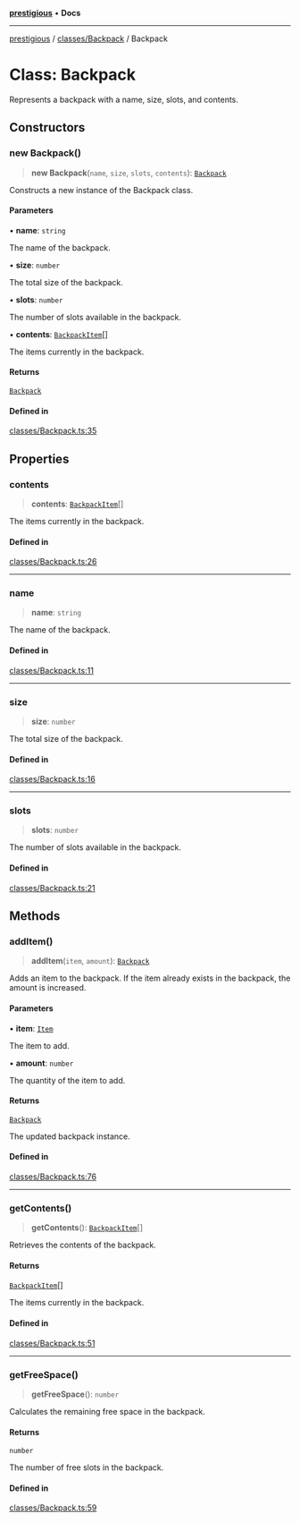 [**prestigious**](../../../README.md) • **Docs**

***

[prestigious](../../../README.md) / [classes/Backpack](../README.md) / Backpack

# Class: Backpack

Represents a backpack with a name, size, slots, and contents.

## Constructors

### new Backpack()

> **new Backpack**(`name`, `size`, `slots`, `contents`): [`Backpack`](Backpack.md)

Constructs a new instance of the Backpack class.

#### Parameters

• **name**: `string`

The name of the backpack.

• **size**: `number`

The total size of the backpack.

• **slots**: `number`

The number of slots available in the backpack.

• **contents**: [`BackpackItem`](../../BackpackItem/classes/BackpackItem.md)[]

The items currently in the backpack.

#### Returns

[`Backpack`](Backpack.md)

#### Defined in

[classes/Backpack.ts:35](https://github.com/LightBlueGamer/Prestigious/blob/bceae299d5416ea8756fa7d0aa42b82d959295c3/src/lib/classes/Backpack.ts#L35)

## Properties

### contents

> **contents**: [`BackpackItem`](../../BackpackItem/classes/BackpackItem.md)[]

The items currently in the backpack.

#### Defined in

[classes/Backpack.ts:26](https://github.com/LightBlueGamer/Prestigious/blob/bceae299d5416ea8756fa7d0aa42b82d959295c3/src/lib/classes/Backpack.ts#L26)

***

### name

> **name**: `string`

The name of the backpack.

#### Defined in

[classes/Backpack.ts:11](https://github.com/LightBlueGamer/Prestigious/blob/bceae299d5416ea8756fa7d0aa42b82d959295c3/src/lib/classes/Backpack.ts#L11)

***

### size

> **size**: `number`

The total size of the backpack.

#### Defined in

[classes/Backpack.ts:16](https://github.com/LightBlueGamer/Prestigious/blob/bceae299d5416ea8756fa7d0aa42b82d959295c3/src/lib/classes/Backpack.ts#L16)

***

### slots

> **slots**: `number`

The number of slots available in the backpack.

#### Defined in

[classes/Backpack.ts:21](https://github.com/LightBlueGamer/Prestigious/blob/bceae299d5416ea8756fa7d0aa42b82d959295c3/src/lib/classes/Backpack.ts#L21)

## Methods

### addItem()

> **addItem**(`item`, `amount`): [`Backpack`](Backpack.md)

Adds an item to the backpack.
If the item already exists in the backpack, the amount is increased.

#### Parameters

• **item**: [`Item`](../../Item/classes/Item.md)

The item to add.

• **amount**: `number`

The quantity of the item to add.

#### Returns

[`Backpack`](Backpack.md)

The updated backpack instance.

#### Defined in

[classes/Backpack.ts:76](https://github.com/LightBlueGamer/Prestigious/blob/bceae299d5416ea8756fa7d0aa42b82d959295c3/src/lib/classes/Backpack.ts#L76)

***

### getContents()

> **getContents**(): [`BackpackItem`](../../BackpackItem/classes/BackpackItem.md)[]

Retrieves the contents of the backpack.

#### Returns

[`BackpackItem`](../../BackpackItem/classes/BackpackItem.md)[]

The items currently in the backpack.

#### Defined in

[classes/Backpack.ts:51](https://github.com/LightBlueGamer/Prestigious/blob/bceae299d5416ea8756fa7d0aa42b82d959295c3/src/lib/classes/Backpack.ts#L51)

***

### getFreeSpace()

> **getFreeSpace**(): `number`

Calculates the remaining free space in the backpack.

#### Returns

`number`

The number of free slots in the backpack.

#### Defined in

[classes/Backpack.ts:59](https://github.com/LightBlueGamer/Prestigious/blob/bceae299d5416ea8756fa7d0aa42b82d959295c3/src/lib/classes/Backpack.ts#L59)
